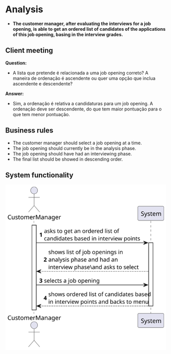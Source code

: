 # Analysis

- **The customer manager, after evaluating the interviews for a job opening, is able to get an ordered list of candidates of the applications of this job opening, basing in the interview grades.**

## Client meeting

**Question:**

- A lista que pretende é relacionada a uma job opening correto? A maneira de ordenação é ascendente ou quer uma opção que inclua ascendente e descendente?

**Answer:**

- Sim, a ordenação é relativa a candidaturas para um job opening. A ordenação deve ser descendente, do que tem maior pontuação para o que tem menor pontuação.

## Business rules

- The customer manager should select a job opening at a time.
- The job opening should currently be in the analysis phase.
- The job opening should have had an interviewing phase.
- The final list should be showed in descending order.

## System functionality

![](../SSD/SSD.svg)